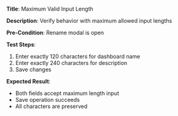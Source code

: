 **Title**: Maximum Valid Input Length

**Description**: Verify behavior with maximum allowed input lengths

**Pre-Condition**: Rename modal is open

**Test Steps**:
1. Enter exactly 120 characters for dashboard name
2. Enter exactly 240 characters for description
3. Save changes

**Expected Result**:
- Both fields accept maximum length input
- Save operation succeeds
- All characters are preserved